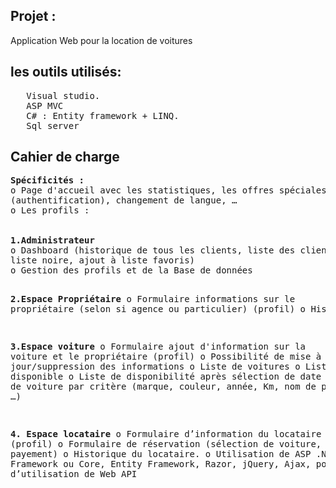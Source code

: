  
<h2>Projet :</h2> Application Web pour la location de voitures 
 

<h2>les outils utilisés:</h2>
<pre>
   Visual studio.
   ASP MVC
   C# : Entity framework + LINQ.
   Sql server
</pre> 

<h2>Cahier de charge</h2>
<pre>
<b>Spécificités :</b>  
o Page d'accueil avec les statistiques, les offres spéciales, accès au compte 
(authentification), changement de langue, …
o Les profils :
<br/>
<b>1.Administrateur</b>
o Dashboard (historique de tous les clients, liste des clients avec problèmes, ajout à
liste noire, ajout à liste favoris)
o Gestion des profils et de la Base de données

<b>2.Espace Propriétaire</b>
o Formulaire informations sur le propriétaire (selon si agence ou particulier) (profil)
o Historique 

<b>3.Espace voiture</b>
o Formulaire ajout d'information sur la voiture et le propriétaire (profil)
o Possibilité de mise à jour/suppression des informations
o Liste de voitures
o Liste de voiture disponible
o Liste de disponibilité après sélection de date
o Recherche de voiture par critère (marque, couleur, année, Km, nom de 
propriétaire, …)

<b>4. Espace locataire</b>
o Formulaire d’information du locataire (profil)
o Formulaire de réservation (sélection de voiture, choix de payement)
o Historique du locataire.
o Utilisation de ASP .Net MVC Framework ou Core, Entity Framework, Razor, jQuery, 
Ajax, possibilité d’utilisation de Web API
<pre>
